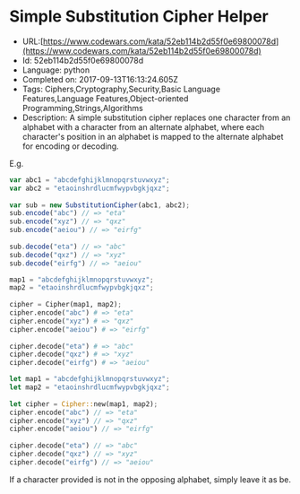 # Simple Substitution Cipher Helper

 - URL:[https://www.codewars.com/kata/52eb114b2d55f0e69800078d](https://www.codewars.com/kata/52eb114b2d55f0e69800078d)
 - Id: 52eb114b2d55f0e69800078d
 - Language: python
 - Completed on: 2017-09-13T16:13:24.605Z
 - Tags: Ciphers,Cryptography,Security,Basic Language Features,Language Features,Object-oriented Programming,Strings,Algorithms
 - Description:
A simple substitution cipher replaces one character from an alphabet with a character from an alternate alphabet, where each character's position in an alphabet is mapped to the alternate alphabet for encoding or decoding.

E.g.
```javascript
var abc1 = "abcdefghijklmnopqrstuvwxyz";
var abc2 = "etaoinshrdlucmfwypvbgkjqxz";
   
var sub = new SubstitutionCipher(abc1, abc2);
sub.encode("abc") // => "eta"
sub.encode("xyz") // => "qxz"
sub.encode("aeiou") // => "eirfg"
   
sub.decode("eta") // => "abc"
sub.decode("qxz") // => "xyz"
sub.decode("eirfg") // => "aeiou"
```
```python
map1 = "abcdefghijklmnopqrstuvwxyz";
map2 = "etaoinshrdlucmfwypvbgkjqxz";
   
cipher = Cipher(map1, map2);
cipher.encode("abc") # => "eta"
cipher.encode("xyz") # => "qxz"
cipher.encode("aeiou") # => "eirfg"
   
cipher.decode("eta") # => "abc"
cipher.decode("qxz") # => "xyz"
cipher.decode("eirfg") # => "aeiou"
```
```rust
let map1 = "abcdefghijklmnopqrstuvwxyz";
let map2 = "etaoinshrdlucmfwypvbgkjqxz";
   
let cipher = Cipher::new(map1, map2);
cipher.encode("abc") // => "eta"
cipher.encode("xyz") // => "qxz"
cipher.encode("aeiou") // => "eirfg"
   
cipher.decode("eta") // => "abc"
cipher.decode("qxz") // => "xyz"
cipher.decode("eirfg") // => "aeiou"
```

If a character provided is not in the opposing alphabet, simply leave it as be.
